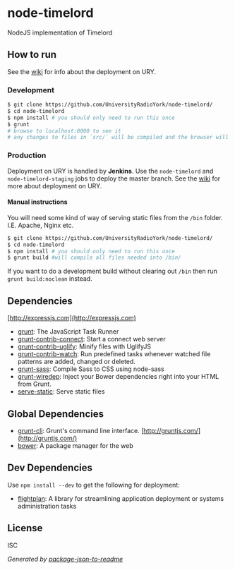 # node-timelord 

NodeJS implementation of Timelord



## How to run

See the [wiki](https://ury.org.uk/ceedox/computing:services:studioclock) for info about the deployment on URY.

### Development

```sh
$ git clone https://github.com/UniversityRadioYork/node-timelord/
$ cd node-timelord
$ npm install # you should only need to run this once
$ grunt
# browse to localhost:8000 to see it
# any changes to files in `src/` will be compiled and the browser will automatically reload 
```

### Production

Deployment on URY is handled by **Jenkins**. Use the `node-timelord` and `node-timelord-staging` jobs to deploy the master branch.
See the [wiki](https://ury.org.uk/ceedox/computing:services:studioclock#building_and_deployment_production) for more about deployment on URY.

#### Manual instructions

You will need some kind of way of serving static files from the `/bin` folder. I.E. Apache, Nginx etc.

```sh
$ git clone https://github.com/UniversityRadioYork/node-timelord/
$ cd node-timelord
$ npm install # you should only need to run this once
$ grunt build #will compile all files needed into /bin/
```

If you want to do a development build without clearing out `/bin` then run `grunt build:noclean` instead.

## Dependencies

[http://expressjs.com](http://expressjs.com)
- [grunt](https://github.com/gruntjs/grunt): The JavaScript Task Runner
- [grunt-contrib-connect](https://github.com/gruntjs/grunt-contrib-connect): Start a connect web server
- [grunt-contrib-uglify](https://github.com/gruntjs/grunt-contrib-uglify): Minify files with UglifyJS
- [grunt-contrib-watch](https://github.com/gruntjs/grunt-contrib-watch): Run predefined tasks whenever watched file patterns are added, changed or deleted.
- [grunt-sass](https://github.com/sindresorhus/grunt-sass): Compile Sass to CSS using node-sass
- [grunt-wiredep](https://github.com/stephenplusplus/grunt-wiredep): Inject your Bower dependencies right into your HTML from Grunt.
- [serve-static](https://github.com/expressjs/serve-static): Serve static files

## Global Dependencies

- [grunt-cli](https://github.com/gruntjs/grunt-cli): Grunt's command line interface. [http://gruntjs.com/](http://gruntjs.com/)
- [bower](http://bower.io/): A package manager for the web

## Dev Dependencies

Use `npm install --dev` to get the following for deployment:

- [flightplan](https://github.com/pstadler/flightplan): A library for streamlining application deployment or systems administration tasks

## License

ISC

_Generated by [package-json-to-readme](https://github.com/zeke/package-json-to-readme)_
